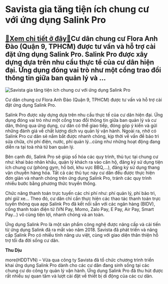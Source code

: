 Savista gia tăng tiện ích chung cư với ứng dụng Salink Pro
==========================================================

[:gift:Xem chi tiết ở đây:gift:](https://hddtvn.com/savista-gia-tang-tien-ich-chung-cu-voi-ung-dung-salink-pro/)Cư dân chung cư Flora Anh Đào (Quận 9, TPHCM) được tư vấn và hỗ trợ cài đặt ứng dụng Salink Pro. Salink Pro được xây dựng dựa trên nhu cầu thực tế của cư dân hiện đại. Ứng dụng đóng vai trò như một cổng trao đổi thông tin giữa ban quản lý và …
---------------------------------------------------------------------------------------------------------------------------------------------------------------------------------------------------------------------------------------------------





![Savista gia tăng tiện ích chung cư với ứng dụng Salink Pro](https://hddtvn.com/wp-content/uploads/2021/01/4656_savista-ung_-dung-salink-pro-2.jpg "Savista gia tăng tiện ích chung cư với ứng dụng Salink Pro")


Cư dân chung cư Flora Anh Đào (Quận 9, TPHCM) được tư vấn và hỗ trợ cài đặt ứng dụng Salink Pro.



Salink Pro được xây dựng dựa trên nhu cầu thực tế của cư dân hiện đại. Ứng dụng đóng vai trò như một cổng trao đổi thông tin giữa ban quản lý và cư dân, thông qua ứng dụng, cư dân có thể giao tiếp, đóng góp ý kiến và gửi những đánh giá về chất lượng dịch vụ quản lý vận hành. Ngoài ra, nhờ có Salink Pro cư dân sẽ nắm bắt được nhanh chóng, kịp thời về vấn đề bảo trì sửa chữa, chi phí điện, nước, phí quản lý…cũng như những hoạt động đang diễn ra tại toà nhà từ ban quản lý.


Bên cạnh đó, Salink Pro sẽ giúp số hóa các quy trình, thủ tục tại chung cư như: khai báo nhân khẩu, quản lý khách ra vào căn hộ, đăng ký sử dụng tiện ích chung cư (phòng gym, hồ bơi, khu vực BBQ,…), đăng ký sử dụng thang vận chuyển hàng hóa. Tất cả các thủ tục này cư dân đều được thực hiện đơn giản và nhanh chóng trên ứng dụng Salink Pro, tránh các quy trình nhiều bước bằng phương thức truyền thống.


Chức năng thanh toán trực tuyến các chi phí như: phí quản lý, phí bảo trì, phí giữ xe… Theo đó, cư dân chỉ cần thực hiện các thao tác thanh toán trực tuyến thông qua app Salink Pro đã kết nối sẵn với các ngân hàng (BIDV), cổng thanh toán điện tử (VN Pay, Momo, Zalo Pay, E Pay, Air Pay, Smart Pay…) vô cùng tiện lợi, nhanh chóng và an toàn.


Ứng dụng Salink Pro là một sản phẩm công nghệ được nâng cấp và cải tiến từ ứng dụng Salink đã ra mắt vào năm 2018. Savista đã phát triển và nâng cấp Salink Pro có nhiều tính năng ưu việt, cùng với giao diện thân thiện hỗ trợ tối đa đời sống cư dân.




**Thu Dịu**



more(HDDTVN) – Vừa qua công ty Savista đã tổ chức chương trình triển khai ứng dụng Salink Pro dành cho các cư dân đang sinh sống tại các chung cư do công ty quản lý vận hành. Ứng dụng Salink Pro đã thu hút được rất nhiều sự quan tâm và lượt cài đặt về thiết bị di động của các cư dân.

